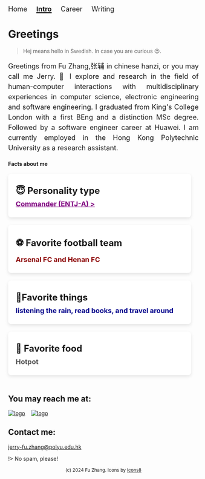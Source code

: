 <html>
<body>
  <nav class="nav-bar-default">
    <a class="nav-item" href="/" onclick="runTyper()">Home</a>
    <a class="nav-item current-page" href="/pages/hello">Intro</a>
    <a class="nav-item" href="/pages/career">Career</a>
    <a class="nav-item" href="/pages/writing">Writing</a>
  </nav>


  <nav class="nav-bar-mobile">
    <a class="nav-item-opener" onclick="showCloseMenu()">Menu</a>
    <a class="nav-item-mobile" href="/">Home</a>
    <a class="nav-item-mobile current-page" href="/pages/hello">Intro</a>
    <a class="nav-item-mobile" href="/pages/career">Career</a>
    <a class="nav-item-mobile" href="/pages/writing">Writing</a>
  </nav>

</body>

<style>

    .nav-item {
        margin-right: 20px;
        font-size: 18px;
        text-decoration: none;
        display:inline-block;
    }
    .nav-item:hover {
        margin-right: 20px;
        font-size: 18px;
        text-decoration: underline;
        text-decoration-thickness: 3px;
         display:inline-block;

    }  
    .nav-bar-mobile {
        display:none;
        margin-bottom: 20px;
    }

    .nav-bar-default {
        display:block;
        margin-bottom: 20px;
    }


    .current-page {
        font-weight: bold;
        text-decoration: underline;
        text-decoration-thickness: 3px;
        display:inline-block;
    }

    .nav-item-opener {
        font-size: 20px;
        cursor:pointer;
        text-decoration: none;
        display:none;
    }
    .card {
            background: white;
            border-radius: 8px;
            box-shadow: 0 4px 10px rgba(0, 0, 0, 0.1);
            width: 300px;
            padding: 20px;
            text-align: left;
        }
    .card h1 {
            font-size: 24px;
            margin: 10px 0;
        }
  .card h3 {
            font-size: 18px;
            color: #555;
            margin: 5px 0;}
    @media only screen and (max-width: 600px) {
        .nav-bar{
          width: 20%;
          margin: 0 auto;
          /* overflow-x:scroll; */
        }

        .nav-bar-default{
          display:none;
          margin-bottom: 20px;
        }

        .nav-bar-mobile{
          display:block;
          margin-bottom: 20px;
        }

        .nav-item-mobile{
        margin-top: 15px;
        font-size: 30px;
        text-decoration: none;
        display:none;
       }

      .nav-item-mobile:hover {
        margin-right: 20px;
        font-size: 30px;
        text-decoration: underline;
        text-decoration-thickness: 3px;
        display:none;

    }
    .current-page {
        font-size: 30px;
        font-weight: bold;
        text-decoration: underline;
        text-decoration-thickness: 3px;
        display:none;
    }

    .nav-item-opener {
        font-size: 30px;
        cursor:pointer;
        text-decoration: none;
        display: block;
    }

  }


</style>

# Greetings
> Hej means hello in Swedish. In case you are curious 😉.
<p style="font-size:18px; line-height:1.5; text-align:justify">Greetings from Fu Zhang,张辅 in chinese hanzi, or you may call me Jerry.  👋 I explore and research in the field of human-computer interactions with multidisciplinary experiences in computer science, electronic engineering and software engineering. I graduated from King's College London with a first BEng and a distinction MSc degree. Followed by a software engineer career at Huawei. I am currently employed in the Hong Kong Polytechnic University as a research assistant. 
</p>

<h4>Facts about me</h4>
<div class="fact-squre" style="display: flex; justify-content: space-around; flex-wrap: wrap;"> <!-- Use Flexbox -->
    <div class="card" style="flex: 1 0 230px; margin-right: 20px; margin-bottom: 20px;"> <!-- Ensures a minimum width and margin -->
        <h1>😇 Personality type</h1>
        <h3><a style="color:purple" href="https://www.16personalities.com/profiles/56c82721b9666">Commander (ENTJ-A) ></a></h3>
    </div>
    <div class="card" style="flex: 1 0 230px; margin-right: 20px; margin-bottom: 20px;"> <!-- Ensures a minimum width and margin -->
        <h1>⚽ Favorite football team </h1>
        <h3 style="color:darkred">Arsenal FC and Henan FC</h3>
    </div>
    <div class="card" style="flex: 1 0 230px; margin-right: 20px; margin-bottom: 20px;"> <!-- Ensures a minimum width and margin -->
        <h1>🥳Favorite things</h1>
        <h3 style="color:darkblue">listening the rain, read books, and travel around</h3>
    </div>
      <div class="card" style="flex: 1 0 230px; margin-right: 20px;  margin-bottom: 20px;"> <!-- Ensures a minimum width and margin -->
        <h1>🍲 Favorite food</h1>
        <h3>Hotpot</h3>
    </div>
</div>

<h2> You may reach me at:</h2>

[![logo](https://img.icons8.com/doodle/64/linkedin--v2.png ':size=70x70')](https://www.linkedin.com/in/fuzhang049/) &nbsp;&nbsp;
[![logo](https://img.icons8.com/doodle/64/github--v1.png" ':size=70x70')]([/](https://github.com/nablafx)) &nbsp;&nbsp;

<h2>Contact me:</h2>

jerry-fu.zhang@polyu.edu.hk

!> No spam, please!
<footer style="font-size:12px; text-align:center; bottom:10px; width:100%;">(c) 2024 Fu Zhang. Icons by <a href="https://icons8.com/">Icons8</footer>
</html>